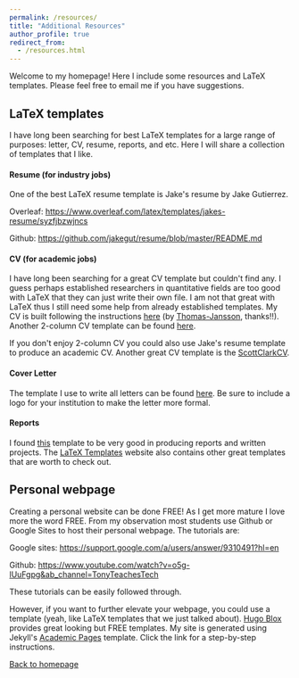 ```yaml
---
permalink: /resources/
title: "Additional Resources"
author_profile: true
redirect_from: 
  - /resources.html
---
```


Welcome to my homepage! Here I include some resources and LaTeX templates. Please feel free to email me if you have suggestions.

## LaTeX templates

I have long been searching for best LaTeX templates for a large range of purposes: letter, CV, resume, reports, and etc. Here I will share a collection of templates that I like. 

#### Resume (for industry jobs)
One of the best LaTeX resume template is Jake's resume by Jake Gutierrez.  

Overleaf: https://www.overleaf.com/latex/templates/jakes-resume/syzfjbzwjncs

Github: https://github.com/jakegut/resume/blob/master/README.md

#### CV (for academic jobs)
I have long been searching for a great CV template but couldn't find any. I guess perhaps established researchers in quantitative fields are too good with LaTeX that they can just write their own file. I am not that great with LaTeX thus I still need some help from already established templates. My CV is built following the instructions [here](https://www.tjansson.dk/2009/03/writing-a-cv-in-latex/) (by [Thomas-Jansson](https://www.tjansson.dk/filer/Thomas-Jansson-cv.pdf), thanks!!). Another 2-column CV template can be found [here](https://www.latextemplates.com/template/medium-length-graduate-cv). 

If you don't enjoy 2-column CV you could also use Jake's resume template to produce an academic CV. Another great CV template is the [ScottClarkCV](https://github.com/sc932/resume/blob/master/ScottClarkCV.pdf).

#### Cover Letter
The template I use to write all letters can be found [here](https://www.overleaf.com/latex/templates/imperial-college-london-cover-letter-template/kdtqbsyyhnmb). Be sure to include a logo for your institution to make the letter more formal.

#### Reports 
I found [this](https://www.latextemplates.com/template/sullivan-business-report) template to be very good in producing reports and written projects. The [LaTeX Templates](https://www.latextemplates.com/) website also contains other great templates that are worth to check out.

## Personal webpage

Creating a personal website can be done FREE! As I get more mature I love more the word FREE. From my observation most students use Github or Google Sites to host their personal webpage. The tutorials are:

Google sites: https://support.google.com/a/users/answer/9310491?hl=en

Github: https://www.youtube.com/watch?v=o5g-lUuFgpg&ab_channel=TonyTeachesTech

These tutorials can be easily followed through.

However, if you want to further elevate your webpage, you could use a template (yeah, like LaTeX templates that we just talked about). [Hugo Blox](https://hugoblox.com/templates/) provides great looking but FREE templates. My site is generated using Jekyll's [Academic Pages](https://academicpages.github.io/) template. Click the link for a step-by-step instructions.


[Back to homepage](https://xizeye.github.io/)
